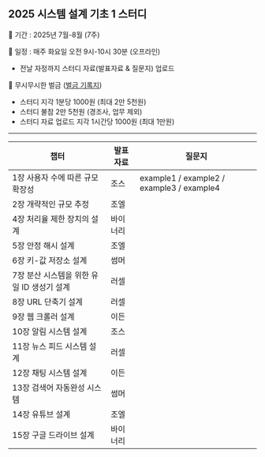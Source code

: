 ## 2025 시스템 설계 기초 1 스터디

📌 기간 : 2025년 7월-8월 (7주)

📌 일정 : 매주 화요일 오전 9시-10시 30분 (오프라인)

- 전날 자정까지 스터디 자료(발표자료 & 질문지) 업로드

📌 무시무시한 벌금 ([벌금 기록지](https://github.com/shinhee-rebecca/system-design-interview-1/blob/main/ETC/%EB%B2%8C%EA%B8%88%20%EA%B8%B0%EB%A1%9D%EC%A7%80.md))

- 스터디 지각 1분당 1000원 (최대 2만 5천원)
- 스터디 불참 2만 5천원 (경조사, 업무 제외)
- 스터디 자료 업로드 지각 1시간당 1000원 (최대 1만원)

---

| 챕터                                       | 발표 자료 | 질문지                                    |
| ------------------------------------------ | --------- | ----------------------------------------- |
| 1장 사용자 수에 따른 규모 확장성           | 조스      | example1 / example2 / example3 / example4 |
| 2장 개략적인 규모 추정                     | 조엘      |                                           |
| 4장 처리율 제한 장치의 설계                | 바이너리  |                                           |
| 5장 안정 해시 설계                         | 조엘      |                                           |
| 6장 키-값 저장소 설계                      | 썸머      |                                           |
| 7장 분산 시스템을 위한 유일 ID 생성기 설계 | 러셀      |                                           |
| 8장 URL 단축기 설계                        | 러셀      |                                           |
| 9장 웹 크롤러 설계                         | 이든      |                                           |
| 10장 알림 시스템 설계                      | 조스      |                                           |
| 11장 뉴스 피드 시스템 설계                 | 러셀      |                                           |
| 12장 채팅 시스템 설계                      | 이든      |                                           |
| 13장 검색어 자동완성 시스템                | 썸머      |                                           |
| 14장 유튜브 설계                           | 조엘      |                                           |
| 15장 구글 드라이브 설계                    | 바이너리  |                                           |

